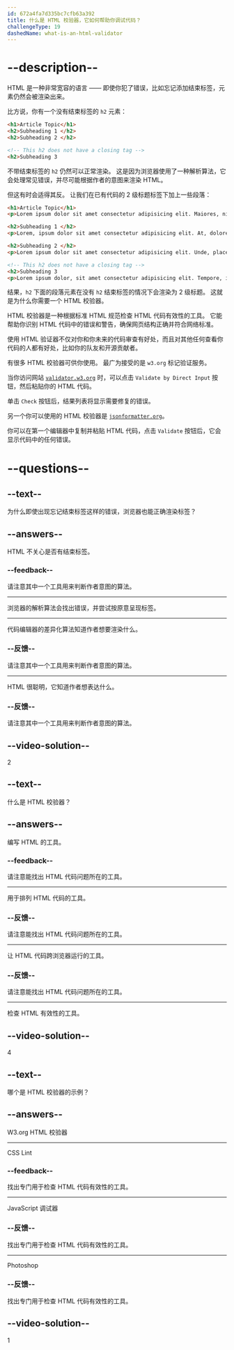 ```yaml
---
id: 672a4fa7d335bc7cfb63a392
title: 什么是 HTML 校验器，它如何帮助你调试代码？
challengeType: 19
dashedName: what-is-an-html-validator
---
```


# --description--

HTML 是一种非常宽容的语言 —— 即使你犯了错误，比如忘记添加结束标签，元素仍然会被渲染出来。

比方说，你有一个没有结束标签的 `h2` 元素：

```html
<h1>Article Topic</h1>
<h2>Subheading 1 </h2>
<h2>Subheading 2 </h2>

<!-- This h2 does not have a closing tag -->
<h2>Subheading 3
```

不带结束标签的 `h2` 仍然可以正常渲染。 这是因为浏览器使用了一种解析算法，它会处理常见错误，并尽可能根据作者的意图来渲染 HTML。

但这有时会适得其反。 让我们在已有代码的 2 级标题标签下加上一些段落：

```html
<h1>Article Topic</h1>
<p>Lorem ipsum dolor sit amet consectetur adipisicing elit. Maiores, nisi.</p>

<h2>Subheading 1 </h2>
<p>Lorem, ipsum dolor sit amet consectetur adipisicing elit. At, doloremque.</p>

<h2>Subheading 2 </h2>
<p>Lorem ipsum dolor sit amet consectetur adipisicing elit. Unde, placeat.</p>

<!-- This h2 does not have a closing tag -->
<h2>Subheading 3
<p>Lorem ipsum dolor, sit amet consectetur adipisicing elit. Tempore, illum.</p>
```

结果，`h2` 下面的段落元素在没有 `h2` 结束标签的情况下会渲染为 2 级标题。 这就是为什么你需要一个 HTML 校验器。

HTML 校验器是一种根据标准 HTML 规范检查 HTML 代码有效性的工具。 它能帮助你识别 HTML 代码中的错误和警告，确保网页结构正确并符合网络标准。

使用 HTML 验证器不仅对你和你未来的代码审查有好处，而且对其他任何查看你代码的人都有好处，比如你的队友和开源贡献者。

有很多 HTML 校验器可供你使用。 最广为接受的是 `w3.org` 标记验证服务。

当你访问网站 [`validator.w3.org`](https://validator.w3.org/) 时，可以点击 `Validate by Direct Input` 按钮，然后粘贴你的 HTML 代码。

单击 `Check` 按钮后，结果列表将显示需要修复的错误。

另一个你可以使用的 HTML 校验器是 [`jsonformatter.org`](https://jsonformatter.org/)。

你可以在第一个编辑器中复制并粘贴 HTML 代码，点击 `Validate` 按钮后，它会显示代码中的任何错误。

# --questions--

## --text--

为什么即使出现忘记结束标签这样的错误，浏览器也能正确渲染标签？

## --answers--

HTML 不关心是否有结束标签。

### --feedback--

请注意其中一个工具用来判断作者意图的算法。

---

浏览器的解析算法会找出错误，并尝试按原意呈现标签。

---

代码编辑器的差异化算法知道作者想要渲染什么。

### --反馈--

请注意其中一个工具用来判断作者意图的算法。

---

HTML 很聪明，它知道作者想表达什么。

### --反馈--

请注意其中一个工具用来判断作者意图的算法。

## --video-solution--

2

## --text--

什么是 HTML 校验器？

## --answers--

编写 HTML 的工具。

### --feedback--

请注意能找出 HTML 代码问题所在的工具。

---

用于排列 HTML 代码的工具。

### --反馈--

请注意能找出 HTML 代码问题所在的工具。

---

让 HTML 代码跨浏览器运行的工具。

### --反馈--

请注意能找出 HTML 代码问题所在的工具。

---

检查 HTML 有效性的工具。

## --video-solution--

4

## --text--

哪个是 HTML 校验器的示例？

## --answers--

W3.org HTML 校验器

---

CSS Lint

### --feedback--

找出专门用于检查 HTML 代码有效性的工具。

---

JavaScript 调试器

### --反馈--

找出专门用于检查 HTML 代码有效性的工具。

---

Photoshop

### --反馈--

找出专门用于检查 HTML 代码有效性的工具。

## --video-solution--

1
